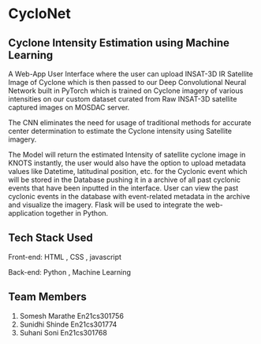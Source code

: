 # CycloNet

## Cyclone Intensity Estimation using Machine Learning

A Web-App User Interface where the user can upload INSAT-3D IR Satellite Image of Cyclone which is then passed to our Deep Convolutional Neural Network built in PyTorch which is trained on Cyclone imagery of various intensities on our custom dataset curated from Raw INSAT-3D satellite captured images on MOSDAC server. 

The CNN eliminates the need for usage of traditional methods for accurate center determination to estimate the Cyclone intensity using Satellite imagery. 

The Model will return the estimated Intensity of satellite cyclone image in KNOTS instantly, the user would also have the option to upload metadata values like Datetime, latitudinal position, etc. for the Cyclonic event which will be stored in the Database pushing it in a archive of all past cyclonic events that have been inputted in the interface. User can view the past cyclonic events in the database with event-related metadata in the archive and visualize the imagery. Flask will be used to integrate the web-application together in Python.

## Tech Stack Used

Front-end: HTML , CSS , javascript

Back-end: Python , Machine Learning

## Team Members
1) Somesh Marathe En21cs301756
2) Sunidhi Shinde En21cs301774
3) Suhani Soni En21cs301768 
